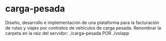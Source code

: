 # carga-pesada

Diseño, desarrollo e implementación de una plataforma para la facturación de rutas y viajes por contratos de vehículos de carga pesada.
Renombrar la carpeta en la raiz del servidor:
./carga-pesada POR ./volapp
